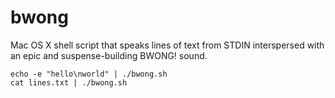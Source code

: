 bwong
=====

Mac OS X shell script that speaks lines of text from STDIN interspersed with an epic and suspense-building BWONG! sound.

````shell
echo -e "hello\nworld" | ./bwong.sh
cat lines.txt | ./bwong.sh
````
